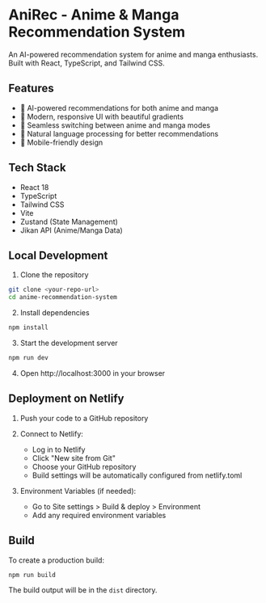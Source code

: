# AniRec - Anime & Manga Recommendation System

An AI-powered recommendation system for anime and manga enthusiasts. Built with React, TypeScript, and Tailwind CSS.

## Features

- 🎯 AI-powered recommendations for both anime and manga
- 🎨 Modern, responsive UI with beautiful gradients
- 🔄 Seamless switching between anime and manga modes
- 🤖 Natural language processing for better recommendations
- 📱 Mobile-friendly design

## Tech Stack

- React 18
- TypeScript
- Tailwind CSS
- Vite
- Zustand (State Management)
- Jikan API (Anime/Manga Data)

## Local Development

1. Clone the repository
```bash
git clone <your-repo-url>
cd anime-recommendation-system
```

2. Install dependencies
```bash
npm install
```

3. Start the development server
```bash
npm run dev
```

4. Open http://localhost:3000 in your browser

## Deployment on Netlify

1. Push your code to a GitHub repository

2. Connect to Netlify:
   - Log in to Netlify
   - Click "New site from Git"
   - Choose your GitHub repository
   - Build settings will be automatically configured from netlify.toml

3. Environment Variables (if needed):
   - Go to Site settings > Build & deploy > Environment
   - Add any required environment variables

## Build

To create a production build:
```bash
npm run build
```

The build output will be in the `dist` directory.


